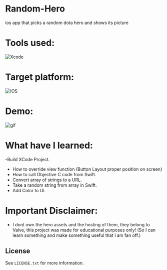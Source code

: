 # Random-Hero
ios app that picks a random dota hero and shows its picture

# Tools used:
![Xcode](https://img.shields.io/badge/Xcode-007ACC?style=for-the-badge&logo=Xcode&logoColor=white)

# Target platform:
![iOS](https://img.shields.io/badge/iOS-000000?style=for-the-badge&logo=ios&logoColor=white)

# Demo:
![gif](https://raw.githubusercontent.com/stefan-najdovski/Random-Hero/main/demo-screen.gif)

# What have I learned:

-Build XCode Project.
- How to override view function (Button Layout proper position on screen)
- How to call Objective C code from Swift.
- Convert array of strings to a URL.
- Take a random string from array in Swift.
- Add Color to UI.

# Important Disclaimer:
- I dont own the hero assets and the hosting of them, they belong to Valve, this project was made for educational purposes only! (So I can learn something and make something useful that I am fan off.)

<!-- LICENSE -->
## License

See `LICENSE.txt` for more information.
